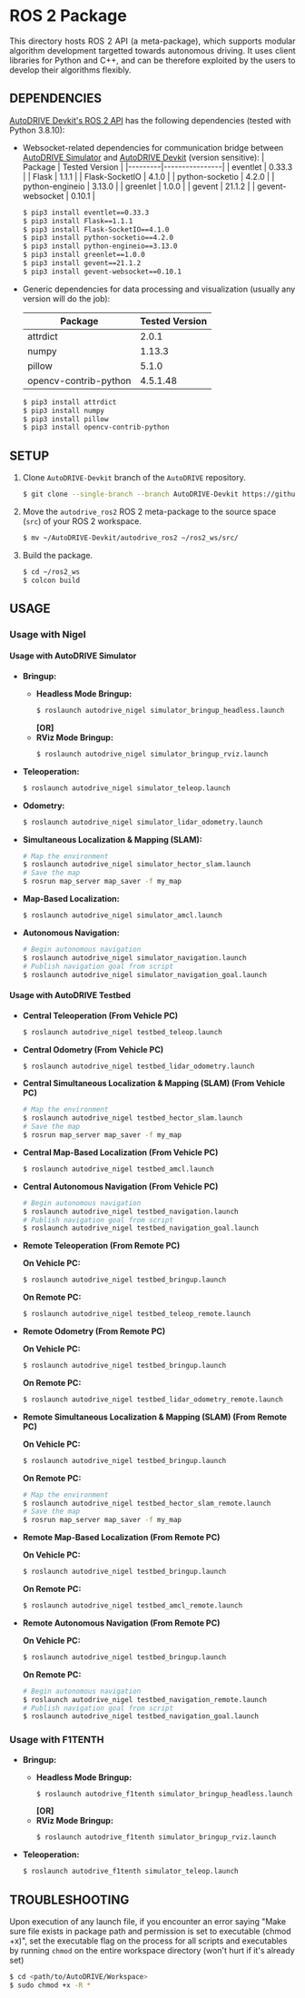 # ROS 2 Package

<p align="justify">
This directory hosts ROS 2 API (a meta-package), which supports modular algorithm development targetted towards autonomous driving. It uses client libraries for Python and C++, and can be therefore exploited by the users to develop their algorithms flexibly.
</p>

## DEPENDENCIES

[AutoDRIVE Devkit's ROS 2 API](https://github.com/Tinker-Twins/AutoDRIVE/tree/AutoDRIVE-Devkit/ADSS%20Toolkit/autodrive_ros2) has the following dependencies (tested with Python 3.8.10):

- Websocket-related dependencies for communication bridge between [AutoDRIVE Simulator](https://github.com/Tinker-Twins/AutoDRIVE/tree/AutoDRIVE-Simulator) and [AutoDRIVE Devkit](https://github.com/Tinker-Twins/AutoDRIVE/tree/AutoDRIVE-Devkit) (version sensitive):
  | Package | Tested Version |
  |---------|----------------|
  | eventlet | 0.33.3 |
  | Flask | 1.1.1 |
  | Flask-SocketIO | 4.1.0 |
  | python-socketio | 4.2.0 |
  | python-engineio | 3.13.0 |
  | greenlet | 1.0.0 |
  | gevent | 21.1.2 |
  | gevent-websocket | 0.10.1 |
  
  ```bash
  $ pip3 install eventlet==0.33.3
  $ pip3 install Flask==1.1.1
  $ pip3 install Flask-SocketIO==4.1.0
  $ pip3 install python-socketio==4.2.0
  $ pip3 install python-engineio==3.13.0
  $ pip3 install greenlet==1.0.0
  $ pip3 install gevent==21.1.2
  $ pip3 install gevent-websocket==0.10.1
  ```

- Generic dependencies for data processing and visualization (usually any version will do the job):

  | Package | Tested Version |
  |---------|----------------|
  | attrdict | 2.0.1 |
  | numpy | 1.13.3 |
  | pillow | 5.1.0 |
  | opencv-contrib-python | 4.5.1.48 |

  ```bash
  $ pip3 install attrdict
  $ pip3 install numpy
  $ pip3 install pillow
  $ pip3 install opencv-contrib-python
  ```

## SETUP

1. Clone `AutoDRIVE-Devkit` branch of the `AutoDRIVE` repository.
    ```bash
    $ git clone --single-branch --branch AutoDRIVE-Devkit https://github.com/Tinker-Twins/AutoDRIVE.git
    ```
2. Move the `autodrive_ros2` ROS 2 meta-package to the source space (`src`) of your ROS 2 workspace.
    ```bash
    $ mv ~/AutoDRIVE-Devkit/autodrive_ros2 ~/ros2_ws/src/
    ```
3. Build the package.
    ```bash
    $ cd ~/ros2_ws
    $ colcon build
    ```

## USAGE

### Usage with Nigel

#### Usage with AutoDRIVE Simulator

- **Bringup:**
  - **Headless Mode Bringup:**
    ```bash
    $ roslaunch autodrive_nigel simulator_bringup_headless.launch
    ```
    **[OR]**
  - **RViz Mode Bringup:**
    ```bash
    $ roslaunch autodrive_nigel simulator_bringup_rviz.launch
    ```
  
- **Teleoperation:**
  ```bash
  $ roslaunch autodrive_nigel simulator_teleop.launch
  ```
  
- **Odometry:**
  ```bash
  $ roslaunch autodrive_nigel simulator_lidar_odometry.launch
  ```

- **Simultaneous Localization & Mapping (SLAM):**
  ```bash
  # Map the environment
  $ roslaunch autodrive_nigel simulator_hector_slam.launch
  # Save the map
  $ rosrun map_server map_saver -f my_map
  ``` 
  
- **Map-Based Localization:**
  ```bash
  $ roslaunch autodrive_nigel simulator_amcl.launch
  ``` 

- **Autonomous Navigation:**
  ```bash
  # Begin autonomous navigation
  $ roslaunch autodrive_nigel simulator_navigation.launch
  # Publish navigation goal from script
  $ roslaunch autodrive_nigel simulator_navigation_goal.launch
  ```

#### Usage with AutoDRIVE Testbed

- **Central Teleoperation (From Vehicle PC)**
  ```bash
  $ roslaunch autodrive_nigel testbed_teleop.launch
  ```

- **Central Odometry (From Vehicle PC)**
  ```bash
  $ roslaunch autodrive_nigel testbed_lidar_odometry.launch
  ```

- **Central Simultaneous Localization & Mapping (SLAM) (From Vehicle PC)**
  ```bash
  # Map the environment
  $ roslaunch autodrive_nigel testbed_hector_slam.launch
  # Save the map
  $ rosrun map_server map_saver -f my_map
  ```
  
- **Central Map-Based Localization (From Vehicle PC)**
  ```bash
  $ roslaunch autodrive_nigel testbed_amcl.launch
  ```

- **Central Autonomous Navigation (From Vehicle PC)**
  ```bash
  # Begin autonomous navigation
  $ roslaunch autodrive_nigel testbed_navigation.launch
  # Publish navigation goal from script
  $ roslaunch autodrive_nigel testbed_navigation_goal.launch
  ```

- **Remote Teleoperation (From Remote PC)**

  **On Vehicle PC:**
  ```bash
  $ roslaunch autodrive_nigel testbed_bringup.launch
  ```
  
  **On Remote PC:**
  ```bash
  $ roslaunch autodrive_nigel testbed_teleop_remote.launch
  ```

- **Remote Odometry (From Remote PC)**

  **On Vehicle PC:**
  ```bash
  $ roslaunch autodrive_nigel testbed_bringup.launch
  ```
  
  **On Remote PC:**
  ```bash
  $ roslaunch autodrive_nigel testbed_lidar_odometry_remote.launch
  ```
  
- **Remote Simultaneous Localization & Mapping (SLAM) (From Remote PC)**

  **On Vehicle PC:**
  ```bash
  $ roslaunch autodrive_nigel testbed_bringup.launch
  ```
  
  **On Remote PC:**
  ```bash
  # Map the environment
  $ roslaunch autodrive_nigel testbed_hector_slam_remote.launch
  # Save the map
  $ rosrun map_server map_saver -f my_map
  ```

- **Remote Map-Based Localization (From Remote PC)**

  **On Vehicle PC:**
  ```bash
  $ roslaunch autodrive_nigel testbed_bringup.launch
  ```
  
  **On Remote PC:**
  ```bash
  $ roslaunch autodrive_nigel testbed_amcl_remote.launch
  ```

- **Remote Autonomous Navigation (From Remote PC)**

  **On Vehicle PC:**
  ```bash
  $ roslaunch autodrive_nigel testbed_bringup.launch
  ```
  
  **On Remote PC:**
  ```bash
  # Begin autonomous navigation
  $ roslaunch autodrive_nigel testbed_navigation_remote.launch
  # Publish navigation goal from script
  $ roslaunch autodrive_nigel testbed_navigation_goal.launch
  ```

### Usage with F1TENTH

  - **Bringup:**
    - **Headless Mode Bringup:**
      ```bash
      $ roslaunch autodrive_f1tenth simulator_bringup_headless.launch
      ```
      **[OR]**
    - **RViz Mode Bringup:**
      ```bash
      $ roslaunch autodrive_f1tenth simulator_bringup_rviz.launch
      ```
  
- **Teleoperation:**
  ```bash
  $ roslaunch autodrive_f1tenth simulator_teleop.launch
  ```

## TROUBLESHOOTING

Upon execution of any launch file, if you encounter an error saying "Make sure file exists in package path and permission is set to executable (chmod +x)", set the executable flag on the process for all scripts and executables by running `chmod` on the entire workspace directory (won't hurt if it's already set)

```bash
$ cd <path/to/AutoDRIVE/Workspace>
$ sudo chmod +x -R *
```
